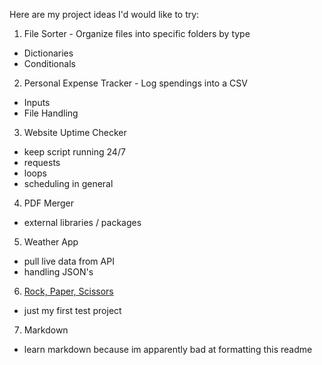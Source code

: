 Here are my project ideas I'd would like to try:


1. File Sorter - Organize files into specific folders by type
- Dictionaries
- Conditionals


2. Personal Expense Tracker - Log spendings into a CSV 
- Inputs
- File Handling


3. Website Uptime Checker
- keep script running 24/7
- requests
- loops
- scheduling in general


4. PDF Merger 
- external libraries / packages


5. Weather App
- pull live data from API
- handling JSON's


6. [Rock, Paper, Scissors](https://github.com/pythorine/rock-paper-scissors)
- just my first test project

7. Markdown
- learn markdown because im apparently bad at formatting this readme